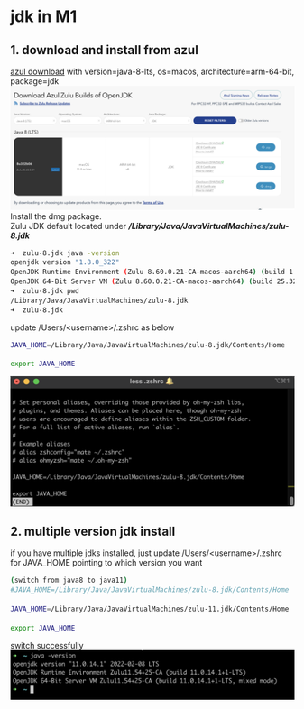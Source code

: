 # jdk in M1

## 1. download and install from azul
[azul download](https://www.azul.com/downloads/?version=java-8-lts&os=macos&architecture=arm-64-bit&package=jdk) with version=java-8-lts, os=macos, architecture=arm-64-bit, package=jdk
![azul download page](../markdown_source/pic/note_m1_jdk_install_1.png)
Install the dmg package.  
Zulu JDK default located under ***/Library/Java/JavaVirtualMachines/zulu-8.jdk***
```bash
➜  zulu-8.jdk java -version
openjdk version "1.8.0_322"
OpenJDK Runtime Environment (Zulu 8.60.0.21-CA-macos-aarch64) (build 1.8.0_322-b06)
OpenJDK 64-Bit Server VM (Zulu 8.60.0.21-CA-macos-aarch64) (build 25.322-b06, mixed mode)
➜  zulu-8.jdk pwd
/Library/Java/JavaVirtualMachines/zulu-8.jdk
➜  zulu-8.jdk
```

update /Users/\<username>/.zshrc as below 
```bash
JAVA_HOME=/Library/Java/JavaVirtualMachines/zulu-8.jdk/Contents/Home

export JAVA_HOME
```
![update .zshrc](../markdown_source/pic/note_m1_jdk_install_2.png)


## 2. multiple version jdk install 
if you have multiple jdks installed, just update /Users/\<username>/.zshrc for JAVA_HOME pointing to which version you want
```bash
(switch from java8 to java11)
#JAVA_HOME=/Library/Java/JavaVirtualMachines/zulu-8.jdk/Contents/Home

JAVA_HOME=/Library/Java/JavaVirtualMachines/zulu-11.jdk/Contents/Home

export JAVA_HOME
```
switch successfully
![switch to jdk11](../markdown_source/pic/note_m1_jdk_install_3.png)

